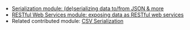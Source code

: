 * [Serialization module: (de)serializing data to/from JSON & more](/documentation/modules/serialization)
* [RESTful Web Services module: exposing data as RESTful web services](/documentation/modules/rest)
* Related contributed module: [CSV Serialization](/project/csv%5Fserialization)